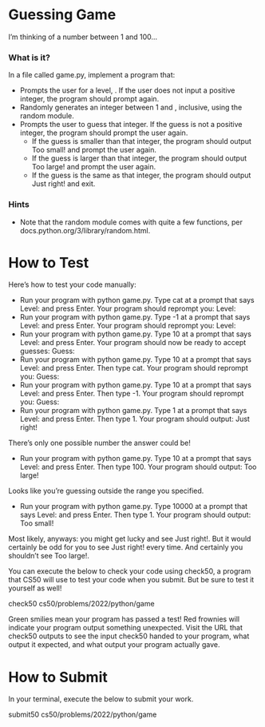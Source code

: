 # Guessing Game

I’m thinking of a number between 1 and 100…

### What is it?

In a file called game.py, implement a program that:

* Prompts the user for a level, . If the user does not input a positive integer, the program should prompt again.
* Randomly generates an integer between 1 and , inclusive, using the random module.
* Prompts the user to guess that integer. If the guess is not a positive integer, the program should prompt the user again.
    * If the guess is smaller than that integer, the program should output Too small! and prompt the user again.
    * If the guess is larger than that integer, the program should output Too large! and prompt the user again.
    * If the guess is the same as that integer, the program should output Just right! and exit.

### Hints

* Note that the random module comes with quite a few functions, per docs.python.org/3/library/random.html.

# How to Test

Here’s how to test your code manually:

* Run your program with python game.py. Type cat at a prompt that says Level: and press Enter. Your program should reprompt you:
Level:   
* Run your program with python game.py. Type -1 at a prompt that says Level: and press Enter. Your program should reprompt you:
Level:   
* Run your program with python game.py. Type 10 at a prompt that says Level: and press Enter. Your program should now be ready to accept guesses:
Guess:   
* Run your program with python game.py. Type 10 at a prompt that says Level: and press Enter. Then type cat. Your program should reprompt you:
Guess:   
* Run your program with python game.py. Type 10 at a prompt that says Level: and press Enter. Then type -1. Your program should reprompt you:
Guess:   
* Run your program with python game.py. Type 1 at a prompt that says Level: and press Enter. Then type 1. Your program should output:
Just right!  

There’s only one possible number the answer could be!

* Run your program with python game.py. Type 10 at a prompt that says Level: and press Enter. Then type 100. Your program should output:
Too large!  

Looks like you’re guessing outside the range you specified.

* Run your program with python game.py. Type 10000 at a prompt that says Level: and press Enter. Then type 1. Your program should output:
Too small!  

Most likely, anyways: you might get lucky and see Just right!. But it would certainly be odd for you to see Just right! every time. And certainly you shouldn’t see Too large!.

You can execute the below to check your code using check50, a program that CS50 will use to test your code when you submit. But be sure to test it yourself as well!

check50 cs50/problems/2022/python/game

Green smilies mean your program has passed a test! Red frownies will indicate your program output something unexpected. Visit the URL that check50 outputs to see the input check50 handed to your program, what output it expected, and what output your program actually gave.

# How to Submit

In your terminal, execute the below to submit your work.

submit50 cs50/problems/2022/python/game